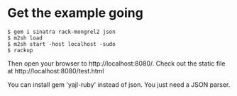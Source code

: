 # Get the example going

    $ gem i sinatra rack-mongrel2 json
    $ m2sh load
    $ m2sh start -host localhost -sudo
    $ rackup

Then open your browser to http://localhost:8080/. Check out the static file at http://localhost:8080/test.html

You can install gem 'yajl-ruby' instead of json. You just need a JSON parser.